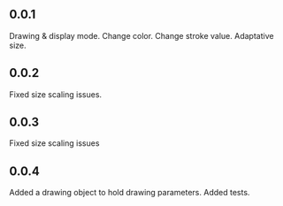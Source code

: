 ## 0.0.1

Drawing & display mode.
Change color.
Change stroke value.
Adaptative size.

## 0.0.2

Fixed size scaling issues.

## 0.0.3

Fixed size scaling issues

## 0.0.4

Added a drawing object to hold drawing parameters.
Added tests.